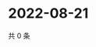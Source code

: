 # 2022-08-21

共 0 条

<!-- BEGIN WEIBO -->
<!-- 最后更新时间 Sun Aug 21 2022 13:17:32 GMT+0800 (China Standard Time) -->

<!-- END WEIBO -->
